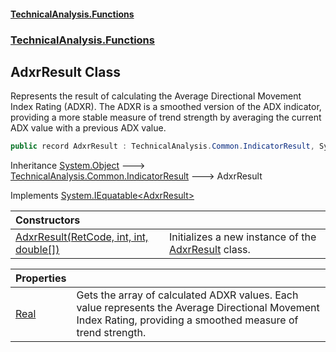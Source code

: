#### [TechnicalAnalysis\.Functions](Atypical.TechnicalAnalysis.Functions.md 'Atypical\.TechnicalAnalysis\.Functions')
### [TechnicalAnalysis\.Functions](Atypical.TechnicalAnalysis.Functions.md#TechnicalAnalysis.Functions 'TechnicalAnalysis\.Functions')

## AdxrResult Class

Represents the result of calculating the Average Directional Movement Index Rating \(ADXR\)\.
The ADXR is a smoothed version of the ADX indicator, providing a more stable measure
of trend strength by averaging the current ADX value with a previous ADX value\.

```csharp
public record AdxrResult : TechnicalAnalysis.Common.IndicatorResult, System.IEquatable<TechnicalAnalysis.Functions.AdxrResult>
```

Inheritance [System\.Object](https://docs.microsoft.com/en-us/dotnet/api/System.Object 'System\.Object') &#129106; [TechnicalAnalysis\.Common\.IndicatorResult](https://docs.microsoft.com/en-us/dotnet/api/TechnicalAnalysis.Common.IndicatorResult 'TechnicalAnalysis\.Common\.IndicatorResult') &#129106; AdxrResult

Implements [System\.IEquatable&lt;](https://docs.microsoft.com/en-us/dotnet/api/System.IEquatable-1 'System\.IEquatable\`1')[AdxrResult](AdxrResult.md 'TechnicalAnalysis\.Functions\.AdxrResult')[&gt;](https://docs.microsoft.com/en-us/dotnet/api/System.IEquatable-1 'System\.IEquatable\`1')

| Constructors | |
| :--- | :--- |
| [AdxrResult\(RetCode, int, int, double\[\]\)](AdxrResult.AdxrResult(RetCode,int,int,double[]).md 'TechnicalAnalysis\.Functions\.AdxrResult\.AdxrResult\(TechnicalAnalysis\.Common\.RetCode, int, int, double\[\]\)') | Initializes a new instance of the [AdxrResult](AdxrResult.md 'TechnicalAnalysis\.Functions\.AdxrResult') class\. |

| Properties | |
| :--- | :--- |
| [Real](AdxrResult.Real.md 'TechnicalAnalysis\.Functions\.AdxrResult\.Real') | Gets the array of calculated ADXR values\. Each value represents the Average Directional Movement Index Rating, providing a smoothed measure of trend strength\. |
